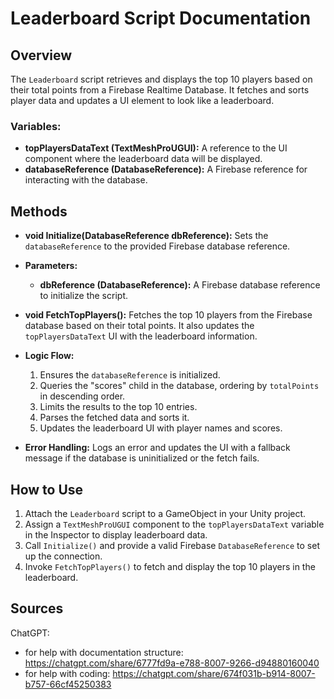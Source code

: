 # Leaderboard Script Documentation

## Overview
The `Leaderboard` script retrieves and displays the top 10 players based on their total points from a Firebase Realtime Database. It fetches and sorts player data and updates a UI element to look like a leaderboard.

### **Variables:**
- **topPlayersDataText (TextMeshProUGUI):** 
  A reference to the UI component where the leaderboard data will be displayed.
- **databaseReference (DatabaseReference):** 
  A Firebase reference for interacting with the database.

## Methods
- **void Initialize(DatabaseReference dbReference):**
Sets the `databaseReference` to the provided Firebase database reference.

- **Parameters:**
  - **dbReference (DatabaseReference):** 
  A Firebase database reference to initialize the script.

- **void FetchTopPlayers():**
  Fetches the top 10 players from the Firebase database based on their total points. It also updates the `topPlayersDataText` UI with the leaderboard information.
- **Logic Flow:**
  1. Ensures the `databaseReference` is initialized.
  2. Queries the "scores" child in the database, ordering by `totalPoints` in descending order.
  3. Limits the results to the top 10 entries.
  4. Parses the fetched data and sorts it.
  5. Updates the leaderboard UI with player names and scores.
- **Error Handling:**
  Logs an error and updates the UI with a fallback message if the database is uninitialized or the fetch fails.

## How to Use
1. Attach the `Leaderboard` script to a GameObject in your Unity project.
2. Assign a `TextMeshProUGUI` component to the `topPlayersDataText` variable in the Inspector to display leaderboard data.
3. Call `Initialize()` and provide a valid Firebase `DatabaseReference` to set up the connection.
4. Invoke `FetchTopPlayers()` to fetch and display the top 10 players in the leaderboard.

## Sources
ChatGPT:
  - for help with documentation structure: https://chatgpt.com/share/6777fd9a-e788-8007-9266-d94880160040
  - for help with coding: https://chatgpt.com/share/674f031b-b914-8007-b757-66cf45250383